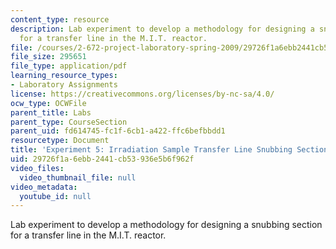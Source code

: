 ```yaml
---
content_type: resource
description: Lab experiment to develop a methodology for designing a snubbing section
  for a transfer line in the M.I.T. reactor.
file: /courses/2-672-project-laboratory-spring-2009/29726f1a6ebb2441cb53936e5b6f962f_irra_sample.pdf
file_size: 295651
file_type: application/pdf
learning_resource_types:
- Laboratory Assignments
license: https://creativecommons.org/licenses/by-nc-sa/4.0/
ocw_type: OCWFile
parent_title: Labs
parent_type: CourseSection
parent_uid: fd614745-fc1f-6cb1-a422-ffc6befbbdd1
resourcetype: Document
title: 'Experiment 5: Irradiation Sample Transfer Line Snubbing Section Behavior'
uid: 29726f1a-6ebb-2441-cb53-936e5b6f962f
video_files:
  video_thumbnail_file: null
video_metadata:
  youtube_id: null
---
```

Lab experiment to develop a methodology for designing a snubbing section for a transfer line in the M.I.T. reactor.